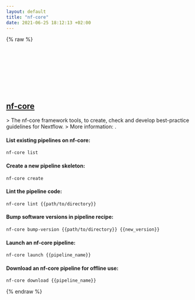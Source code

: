 ```yaml
---
layout: default
title: "nf-core"
date: 2021-06-25 18:12:13 +02:00
---
```

{% raw %}
<h2 id="nf-core">
  <a href="/en/common/nf-core.html">nf-core</a> <a href="#nf-core"><svg class="icon">
    <use href="/assets/images/unicode_sprite.svg#link" />
  </svg></a>
</h2>
> The nf-core framework tools, to create, check and develop best-practice guidelines for Nextflow.
> More information: <https://nf-co.re/tools>.

#### List existing pipelines on nf-core:
```shell
nf-core list
```
#### Create a new pipeline skeleton:
```shell
nf-core create
```
#### Lint the pipeline code:
```shell
nf-core lint {{path/to/directory}}
```
#### Bump software versions in pipeline recipe:
```shell
nf-core bump-version {{path/to/directory}} {{new_version}}
```
#### Launch an nf-core pipeline:
```shell
nf-core launch {{pipeline_name}}
```
#### Download an nf-core pipeline for offline use:
```shell
nf-core download {{pipeline_name}}
```
{% endraw %}